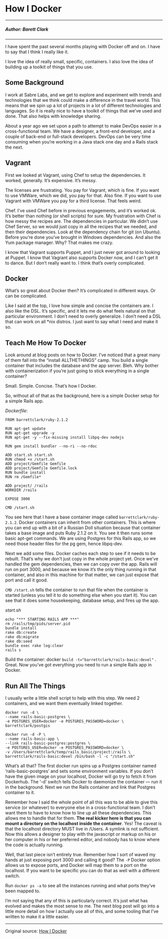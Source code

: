 # How I Docker

---

##### Author: Barett Clark

---
 
I have spent the past several months playing with Docker off and on. I have to say that I think I really like it.

I love the idea of really small, specific, containers. I also love the idea of building up a toolkit of things that you use.

## Some Background

I work at Sabre Labs, and we get to explore and experiment with trends and technologies that we think could make a difference in the travel world. This means that we spin up a lot of projects in a lot of different technologies and languages. So it is really nice to have a toolkit of things that we’ve used and done. That also helps with knowledge sharing.

About a year ago we set upon a path to attempt to make DevOps easier in a cross-functional team. We have a designer, a front-end developer, and a couple of back-end or full-stack developers. DevOps can be very time consuming when you’re working in a Java stack one day and a Rails stack the next.

## Vagrant

First we looked at Vagrant, using Chef to setup the dependencies. It worked, generally. It’s expensive. It’s messy.

The licenses are frustrating. You pay for Vagrant, which is fine. If you want to use VMWare, which we did, you pay for that. Also fine. If you want to use Vagrant with VMWare you pay for a third license. That feels weird.

Chef. I’ve used Chef before in previous engagements, and it’s worked ok. It’s better than nothing (or shell scripts) for sure. My frustration with Chef is how messy the recipes are. The dependencies in particular. We didn’t use Chef Server, so we would just copy in all the recipes that we needed, and then their dependencies. Look at the dependency chain for git (on Ubuntu). Before you’re done you’ve brought in Windows dependencies. And also the Yum package manager. Why? That makes me crazy.

I know that Vagrant supports Puppet, and I just never got around to looking at Puppet. I know that Vagrant also supports Docker now, and I can’t get it to dance. But I don’t really want to. I think that’s overly complicated.

## Docker

What’s so great about Docker then? It’s complicated in different ways. Or can be complicated.

Like I said at the top, I love how simple and concise the containers are. I also like the DSL. It’s specific, and it lets me do what feels natural on that particular environment. I don’t need to overly generalize. I don’t need a DSL that can work on all *nix distros. I just want to say what I need and make it so.

## Teach Me How To Docker

Look around at blog posts on how to Docker. I’ve noticed that a great many of them fall into the “install ALLTHETHINGS” camp. You build a single container that includes the database and the app server. Bleh. Why bother with containerization if you’re just going to stick everything in a single container?

Small. Simple. Concise. That’s how I Docker.

So, without all of that as the background, here is a simple Docker setup for a simple Rails app.

*Dockerfile*:

```
FROM barrettclark/ruby-2.1.2

RUN apt-get update
RUN apt-get upgrade -y
RUN apt-get -y --fix-missing install libpq-dev nodejs

RUN gem install bundler --no-ri --no-rdoc

ADD start.sh start.sh
RUN chmod +x /start.sh
ADD project/Gemfile Gemfile
ADD project/Gemfile Gemfile.lock
RUN bundle install
RUN rm /Gemfile*

ADD project/ /rails
WORKDIR /rails

EXPOSE 3000

CMD /start.sh
```

You see here that I have a base container image called `barrettclark/ruby-2.1.2`. Docker containers can inherit from other containers. This is where you can end up with a bit of a Russian Doll situation because that container takes a base image and puts Ruby 2.1.2 on it. You see it then runs some basic apt-get commands. We are using Postgres for this Rails app, so we need those header files for the pg gem, hence libpq-dev.

Next we add some files. Docker caches each step to see if it needs to be rebuilt. That’s why we don’t just copy in the whole project yet. Once we’ve handled the gem dependencies, then we can copy over the app. Rails will run on port 3000, and because we know it’s the only thing running in that container, and also in this machine for that matter, we can just expose that port and call it good.

`CMD /start.sh` tells the container to run that file when the container is started (unless you tell it to do something else when you start it). You can see that it does some housekeeping, database setup, and fires up the app.

*start.sh*

```
echo "*** STARTING RAILS APP ***"
rm /rails/tmp/pids/server.pid
bundle install
rake db:create
rake db:migrate
rake db:seed
bundle exec rake log:clear
rails s
```

Build the container: docker `build -t="barrettclark/rails-basic:devel"` . Great. Now you’ve got everything you need to run a simple Rails app in Docker.

## Run All The Things

I usually write a little shell script to help with this step. We need 2 containers, and we want them eventually linked together.

```
docker run -d \
--name rails-basic-postgres \
-e POSTGRES_USER=docker -e POSTGRES_PASSWORD=docker \
barrettclark/postgis

docker run -d -P \
--name rails-basic-app \
--link rails-basic-postgres:postgres \
-e POSTGRES_USER=docker -e POSTGRES_PASSWORD=docker \
-v /Users/barrettclark/temp/rails_basic/project:/rails \
barrettclark/rails-basic:devel /bin/bash -l -c "/start.sh"
```

What’s all that? The first docker run spins up a Postgres container named ‘rails-basic-postgres’ and sets some environment variables. If you don’t have the given image on your localhost, Docker will go try to fetch it from Dockerhub. The ‘-d’ switch tells Docker to daemonize the container — run it in the background. Next we run the Rails container and link that Postgres container to it.

Remember how I said the whole point of all this was to be able to give this service (or whatever) to everyone else in a cross-functional team. I don’t want them to have to know how to line up all these dependencies. This allows me to handle that for them. **The real kicker here is that you can mount a directory on the localhost inside the container**. Yes! The caveat is that the localhost directory MUST live in /Users. A symlink is not sufficient. Now this allows a designer to play with the javascript or markup on his or her computer in his or her preferred editor, and nobody has to know where the code is actually running.

Well, that last piece isn’t entirely true. Remember how I sort of waved my hands at just exposing port 3000 and calling it good? The `-P` Docker option allows us to expose ports, and Docker will map them to a port on the localhost. If you want to be specific you can do that as well with a different switch.

Run `docker ps -a` to see all the instances running and what ports they’ve been mapped to.

I’m not saying that any of this is particularly correct. It’s just what has evolved and makes the most sense to me. The next blog post will go into a little more detail on how I actually use all of this, and some tooling that I’ve written to make it a little easier.

---

Original source: [How I Docker](http://cookingco.de/2014/10/27/how-i-docker/)

